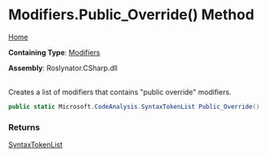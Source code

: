 # Modifiers\.Public\_Override\(\) Method

[Home](../../../../README.md)

**Containing Type**: [Modifiers](../README.md)

**Assembly**: Roslynator\.CSharp\.dll

\
Creates a list of modifiers that contains "public override" modifiers\.

```csharp
public static Microsoft.CodeAnalysis.SyntaxTokenList Public_Override()
```

### Returns

[SyntaxTokenList](https://docs.microsoft.com/en-us/dotnet/api/microsoft.codeanalysis.syntaxtokenlist)


